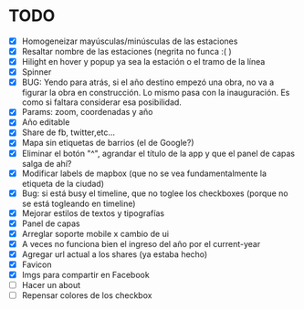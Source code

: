 TODO
=====

- [x] Homogeneizar mayúsculas/minúsculas de las estaciones
- [x] Resaltar nombre de las estaciones (negrita no funca :( )
- [x] Hilight en hover y popup ya sea la estación o el tramo de la línea
- [x] Spinner
- [x] BUG: Yendo para atrás, si el año destino empezó una obra, no va a figurar la obra en construcción.
    Lo mismo pasa con la inauguración. Es como si faltara considerar esa posibilidad.
- [x] Params: zoom, coordenadas y año
- [x] Año editable
- [x] Share de fb, twitter,etc...
- [x] Mapa sin etiquetas de barrios (el de Google?)
- [x] Eliminar el botón "^", agrandar el título de la app y que el panel de capas salga de ahí?
- [x] Modificar labels de mapbox (que no se vea fundamentalmente la etiqueta de la ciudad)
- [x] Bug: si está busy el timeline, que no toglee los checkboxes (porque no se está togleando en timeline)
- [x] Mejorar estilos de textos y tipografías
- [x] Panel de capas
- [x] Arreglar soporte mobile x cambio de ui
- [x] A veces no funciona bien el ingreso del año por el current-year
- [x] Agregar url actual a los shares (ya estaba hecho)
- [x] Favicon
- [x] Imgs para compartir en Facebook
- [ ] Hacer un about
- [ ] Repensar colores de los checkbox
